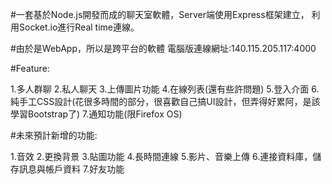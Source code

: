 #一套基於Node.js開發而成的聊天室軟體，Server端使用Express框架建立，
利用Socket.io進行Real time連線。

#由於是WebApp，所以是跨平台的軟體
電腦版連線網址:140.115.205.117:4000

#Feature:

1.多人群聊
2.私人聊天
3.上傳圖片功能
4.在線列表(還有些許問題)
5.登入介面
6.純手工CSS設計(花很多時間的部分，很喜歡自己搞UI設計，但弄得好累阿，是該學習Bootstrap了)
7.通知功能(限Firefox OS)

#未來預計新增的功能:

1.音效
2.更換背景
3.貼圖功能
4.長時間連線
5.影片、音樂上傳
6.連接資料庫，儲存訊息與帳戶資料
7.好友功能
